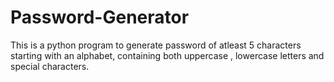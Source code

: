 # Password-Generator
This is a python program to generate password of atleast 5 characters starting with an alphabet, containing both uppercase , lowercase letters and special characters.
